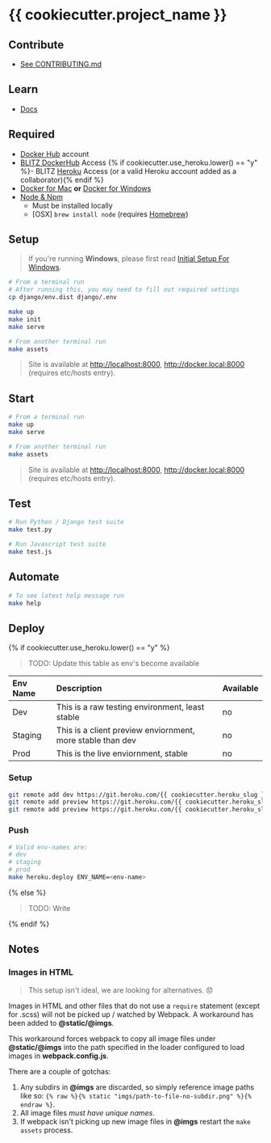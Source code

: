 [Docker for Mac]: https://docs.docker.com/docker-for-mac/install/  "Download Docker for Mac"
[Docker for Windows]: https://docs.docker.com/docker-for-windows/install/  "Download Docker for Windows"
[Docker Hub]: https://hub.docker.com/ "Docker Hub Homepage"
[BLITZ DockerHub]: https://hub.docker.com/u/blitzagency/ "BLITZ DockerHub"
[Node & Npm]: https://nodejs.org/en/download/ "Intsall Node"
[Homebrew]: http://brew.sh/ "Homebrew Homepage"
[Heroku]: https://www.heroku.com/ "Heroku Homepage"

# {{ cookiecutter.project_name }}

## Contribute

- [See CONTRIBUTING.md](./CONTRIBUTING.md)

## Learn

- [Docs](./docs)

## Required

- [Docker Hub] account
- [BLITZ DockerHub] Access
{% if cookiecutter.use_heroku.lower() == "y" %}- BLITZ [Heroku] Access (or a valid Heroku account added as a collaborator){% endif %}
- [Docker for Mac] __or__ [Docker for Windows]
- [Node & Npm]
    - Must be installed locally
    - [OSX] `brew install node` (requires [Homebrew])

## Setup

> If you're running __Windows__, please first read [Initial Setup For Windows](./docs/windows-setup.md).

```bash
# From a terminal run
# After running this, you may need to fill out required settings
cp django/env.dist django/.env

make up
make init
make serve

# From another terminal run
make assets
```

> Site is available at <http://localhost:8000>, <http://docker.local:8000> (requires etc/hosts entry).

## Start

```bash
# From a terminal run
make up
make serve

# From another terminal run
make assets
```

> Site is available at <http://localhost:8000>, <http://docker.local:8000> (requires etc/hosts entry).

## Test

```bash
# Run Python / Django test suite
make test.py

# Run Javascript test suite
make test.js
```

## Automate

```bash
# To see latest help message run
make help
```

## Deploy
{% if cookiecutter.use_heroku.lower() == "y" %}
> TODO: Update this table as env's become available

| Env Name | Description | Available |
|:-        | :-          | :-        | 
| Dev      | This is a raw testing environment, least stable | no
| Staging  | This is a client preview enviornment, more stable than dev | no
| Prod     | This is the live enviornment, stable | no

### Setup

```bash
git remote add dev https://git.heroku.com/{{ cookiecutter.heroku_slug }}-dev.git
git remote add preview https://git.heroku.com/{{ cookiecutter.heroku_slug }}-staging.git
git remote add preview https://git.heroku.com/{{ cookiecutter.heroku_slug }}-staging.git
```

### Push

```bash
# Valid env-names are:
# dev
# staging
# prod
make heroku.deploy ENV_NAME=<env-name>
```

{% else %}
> TODO: Write

{% endif %}

## Notes

### Images in HTML
> This setup isn't ideal, we are looking for alternatives. 😞

Images in HTML and other files that do not use a `require` statement (except for .scss) will not be picked up / watched by Webpack. A workaround has been added to __@static/@imgs__.

This workaround forces webpack to copy all image files under __@static/@imgs__ into the path specified in the loader configured to load images in __webpack.config.js__.

There are a couple of gotchas:


1. Any subdirs in __@imgs__ are discarded, so simply reference image paths like so: `{% raw %}{% static "imgs/path-to-file-no-subdir.png" %}{% endraw %}`.
2. All image files _must have unique names_.
3. If webpack isn't picking up new image files in __@imgs__ restart the `make assets` process.
